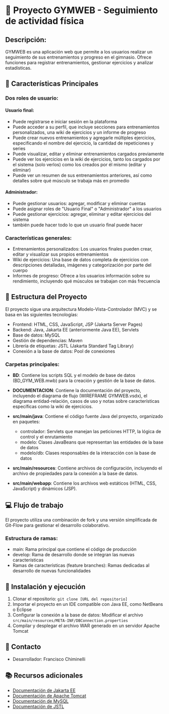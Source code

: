 # 📁 Proyecto GYMWEB - Seguimiento de actividad física

## Descripción:
GYMWEB es una aplicación web que permite a los usuarios realizar un seguimiento de sus entrenamientos y progreso en el gimnasio. Ofrece funciones para registrar entrenamientos, gestionar ejercicios y analizar estadísticas.

## 🚀 Características Principales

### Dos roles de usuario:

#### Usuario final:
- Puede registrarse e iniciar sesión en la plataforma
- Puede acceder a su perfil, que incluye secciones para entrenamientos personalizados, una wiki de ejercicios y un informe de progreso
- Puede crear nuevos entrenamientos y agregarle múltiples ejercicios, especificando el nombre del ejercicio, la cantidad de repeticiones y series
- Puede visualizar, editar y eliminar entrenamientos cargados previamente
- Puede ver los ejercicios en la wiki de ejercicios, tanto los cargados por el sistema (solo verlos) como los creados por él mismo (editar y eliminar)
- Puede ver un resumen de sus entrenamientos anteriores, así como detalles sobre qué músculo se trabaja más en promedio

#### Administrador:
- Puede gestionar usuarios: agregar, modificar y eliminar cuentas
- Puede asignar roles de "Usuario Final" o "Administrador" a los usuarios
- Puede gestionar ejercicios: agregar, eliminar y editar ejercicios del sistema
- también puede hacer todo lo que un usuario final puede hacer

### Características generales:
- Entrenamientos personalizados: Los usuarios finales pueden crear, editar y visualizar sus propios entrenamientos
- Wiki de ejercicios: Una base de datos completa de ejercicios con descripciones detalladas, imágenes y categorización por parte del cuerpo
- Informes de progreso: Ofrece a los usuarios información sobre su rendimiento, incluyendo qué músculos se trabajan con más frecuencia

## 🧱 Estructura del Proyecto

El proyecto sigue una arquitectura Modelo-Vista-Controlador (MVC) y se basa en las siguientes tecnologías:

- Frontend: HTML, CSS, JavaScript, JSP (Jakarta Server Pages)
- Backend: Java, Jakarta EE (anteriormente Java EE), Servlets
- Base de datos: MySQL
- Gestión de dependencias: Maven
- Librería de etiquetas: JSTL (Jakarta Standard Tag Library)
- Conexión a la base de datos: Pool de conexiones

### Carpetas principales:

- **BD**: Contiene los scripts SQL y el modelo de base de datos (BD_GYM_WEB.mwb) para la creación y gestión de la base de datos.

- **DOCUMENTACION**: Contiene la documentación del proyecto, incluyendo el diagrama de flujo (WIREFRAME GYMWEB.vsdx), el diagrama entidad-relación, casos de uso y notas sobre características específicas como la wiki de ejercicios.

- **src/main/java**: Contiene el código fuente Java del proyecto, organizado en paquetes:
  - controlador: Servlets que manejan las peticiones HTTP, la lógica de control y el enrutamiento
  - modelo: Clases JavaBeans que representan las entidades de la base de datos
  - modelo/db: Clases responsables de la interacción con la base de datos

- **src/main/resources**: Contiene archivos de configuración, incluyendo el archivo de propiedades para la conexión a la base de datos.

- **src/main/webapp**: Contiene los archivos web estáticos (HTML, CSS, JavaScript) y dinámicos (JSP).

## 💻 Flujo de trabajo

El proyecto utiliza una combinación de fork y una versión simplificada de Git-Flow para gestionar el desarrollo colaborativo.

### Estructura de ramas:
- main: Rama principal que contiene el código de producción
- develop: Rama de desarrollo donde se integran las nuevas características
- Ramas de características (feature branches): Ramas dedicadas al desarrollo de nuevas funcionalidades

## 🔧 Instalación y ejecución

1. Clonar el repositorio: `git clone [URL del repositorio]`
2. Importar el proyecto en un IDE compatible con Java EE, como NetBeans o Eclipse
3. Configurar la conexión a la base de datos: Modificar el archivo `src/main/resources/META-INF/DBConnection.properties`
4. Compilar y desplegar el archivo WAR generado en un servidor Apache Tomcat

## 👤 Contacto

- Desarrollador: Francisco Chiminelli

## 📚 Recursos adicionales

- [Documentación de Jakarta EE](https://jakarta.ee/)
- [Documentación de Apache Tomcat](https://tomcat.apache.org/)
- [Documentación de MySQL](https://dev.mysql.com/doc/)
- [Documentación de JSTL](https://docs.oracle.com/javaee/5/tutorial/doc/bnalj.html)